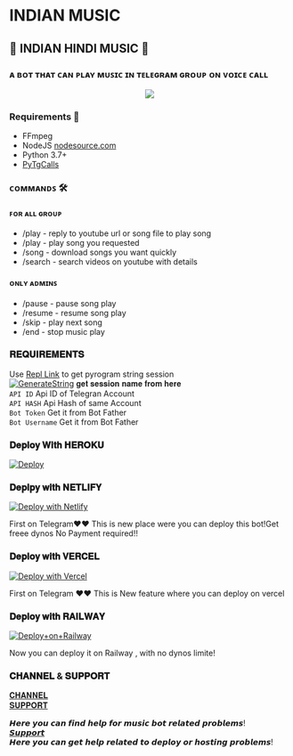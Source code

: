 # INDIAN MUSIC
<h2 align="centre">🎵 INDIAN HINDI MUSIC  🎵</h2>

### ᴀ ʙᴏᴛ ᴛʜᴀᴛ ᴄᴀɴ ᴘʟᴀʏ ᴍᴜꜱɪᴄ ɪɴ ᴛᴇʟᴇɢʀᴀᴍ ɢʀᴏᴜᴘ ᴏɴ ᴠᴏɪᴄᴇ ᴄᴀʟʟ 

<p align="center">
  <img src="https://telegra.ph/file/4cb79a050a314fb747577.jpg">
</p>

<h3>Requirements 📝</h3>

- FFmpeg
- NodeJS [nodesource.com](https://nodesource.com/)
- Python 3.7+
- [PyTgCalls](https://github.com/pytgcalls/pytgcalls)

### ᴄᴏᴍᴍᴀɴᴅꜱ 🛠
#### ꜰᴏʀ ᴀʟʟ ɢʀᴏᴜᴘ
- /play - reply to youtube url or song file to play song
- /play <song name> - play song you requested
- /song <song name> - download songs you want quickly
- /search <query> - search videos on youtube with details

#### ᴏɴʟʏ ᴀᴅᴍɪɴꜱ
- /pause - pause song play
- /resume - resume song play
- /skip - play next song
- /end - stop music play


### 𝐑𝐄𝐐𝐔𝐈𝐑𝐄𝐌𝐄𝐍𝐓𝐒 
Use [Repl Link](https://replit.com/@shubham-king/getStringName#main.py) to get pyrogram string session <br>
[![GenerateString](https://img.shields.io/badge/repl.it-generateString-brown)](https://replit.com/@shubham-king/getStringName#main.py) 𝐠𝐞𝐭 𝐬𝐞𝐬𝐬𝐢𝐨𝐧 𝐧𝐚𝐦𝐞 𝐟𝐫𝐨𝐦 𝐡𝐞𝐫𝐞 <br>
`API ID`  Api ID of Telegran Account <br>
`API HASH` Api Hash of same Account <br>
`Bot Token` Get it from Bot Father <br>
`Bot Username` Get it from Bot Father <br>


### 𝐃𝐞𝐩𝐥𝐨𝐲 𝐖𝐢𝐭𝐡 𝐇𝐄𝐑𝐎𝐊𝐔</h4>

[![Deploy](https://www.herokucdn.com/deploy/button.svg)](https://dashboard.heroku.com/new?button-url=https%3A%2F%2Fgithub.com%2Fshubham-king%2FIndianMusic&template=https%3A%2F%2Fgithub.com%2Fshubham-king%2FNoonRooted)


### 𝐃𝐞𝐩𝐥𝐩𝐲 𝐰𝐢𝐭𝐡 𝐍𝐄𝐓𝐋𝐈𝐅𝐘

[![Deploy with Netlify](https://www.netlify.com/img/deploy/button.svg)](https://app.netlify.com/start/deploy?repository=https://github.com/shubham-king/NoonRooted)

First on Telegram❤️❤️  This is new place were you can deploy this bot!Get freee dynos No Payment required!!

### 𝐃𝐞𝐩𝐥𝐨𝐲 𝐰𝐢𝐭𝐡 𝐕𝐄𝐑𝐂𝐄𝐋 
  
  <a href="https://vercel.com/new/clone?repository-url=https%3A%2F%2Fgithub.com%2Fshubham-king%2FNoonRooted&env=SESSION_NAME,API_ID,API_HASH,BOT_TOKEN,BOT_USERNAME,DURATION_LIMIT,SUDO_USERS"><img src="https://vercel.com/button" alt="Deploy with Vercel"/></a>


First on Telegram ❤️❤️ This is New feature where you can deploy on vercel

### 𝐃𝐞𝐩𝐥𝐨𝐲 𝐰𝐢𝐭𝐡 𝐑𝐀𝐈𝐋𝐖𝐀𝐘


[![Deploy+on+Railway](https://railway.app/button.svg)](https://railway.app/new/template?template=https://github.com/shubham-king/NoonRooted&envs=SESSION_NAME,BOT_TOKEN,BOT_USERNAME,API_ID,API_HASH,SUDO_USERS,DURATION_LIMIT)
 
 Now you can deploy it on Railway , with no dynos limite!
 
 ### 𝐂𝐇𝐀𝐍𝐍𝐄𝐋 & 𝐒𝐔𝐏𝐏𝐎𝐑𝐓
 
 [𝐂𝐇𝐀𝐍𝐍𝐄𝐋](https://t.me/ShubhamMusics)
 <br>
 [𝐒𝐔𝐏𝐏𝐎𝐑𝐓](https://t.me/Music_Enviroment)
 
 𝙃𝙚𝙧𝙚 𝙮𝙤𝙪 𝙘𝙖𝙣 𝙛𝙞𝙣𝙙 𝙝𝙚𝙡𝙥 𝙛𝙤𝙧 𝙢𝙪𝙨𝙞𝙘 𝙗𝙤𝙩 𝙧𝙚𝙡𝙖𝙩𝙚𝙙 𝙥𝙧𝙤𝙗𝙡𝙚𝙢𝙨!
 <br>
 [𝙎𝙪𝙥𝙥𝙤𝙧𝙩](https://t.me/RobotTech_chat)
 <br>
 𝙃𝙚𝙧𝙚 𝙮𝙤𝙪 𝙘𝙖𝙣 𝙜𝙚𝙩 𝙝𝙚𝙡𝙥 𝙧𝙚𝙡𝙖𝙩𝙚𝙙 𝙩𝙤 𝙙𝙚𝙥𝙡𝙤𝙮 𝙤𝙧 𝙝𝙤𝙨𝙩𝙞𝙣𝙜 𝙥𝙧𝙤𝙗𝙡𝙚𝙢𝙨!
 

